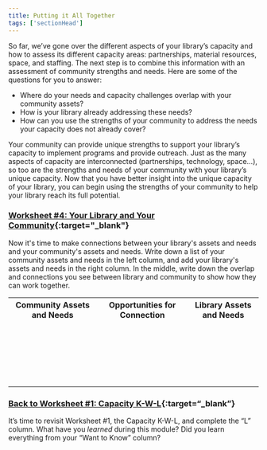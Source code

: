 ```yaml
---
title: Putting it All Together
tags: ['sectionHead']
---
```


So far, we’ve gone over the different aspects of your library’s capacity and how to assess its different capacity areas: partnerships, material resources, space, and staffing. The next step is to combine this information with an assessment of community strengths and needs. Here are some of the questions for you to answer:

* Where do your needs and capacity challenges overlap with your community assets? 
* How is your library already addressing these needs?
* How can you use the strengths of your community to address the needs your capacity does not already cover?

Your community can provide unique strengths to support your library’s capacity to implement programs and provide outreach. Just as the many aspects of capacity are interconnected (partnerships, technology, space…), so too are the strengths and needs of your community with your library’s unique capacity. Now that you have better insight into the unique capacity of your library, you can begin using the strengths of your community to help your library reach its full potential.

<div class="callout activity" markdown="1">
    
### [Worksheet #4: Your Library and Your Community](https://docs.google.com/document/d/14FRMg54QQpWBZymkAtbECpGbtRVI5dwk5CGuuUiXASc/edit#heading=h.yzy1wuykih5r){:target="_blank"}

Now it's time to make connections between your library's assets and needs and your community's assets and needs. Write down a list of your community assets and needs in the left column, and add your library's assets and needs in the right column. In the middle, write down the overlap and connections you see between library and community to show how they can work together. 

<table>
	<tr>
		<th>Community Assets and Needs</th>
		<th>Opportunities for Connection</th>
		<th>Library Assets and Needs</th>
	</tr>
	<tr>
		<td><p>&nbsp;</p><p>&nbsp;</p><p>&nbsp;</p></td>
		<td></td>
		<td></td>
	</tr>
</table>
</div>

<div class="callout activity" markdown=“1”>

### [Back to Worksheet #1: Capacity K-W-L](https://docs.google.com/document/d/14FRMg54QQpWBZymkAtbECpGbtRVI5dwk5CGuuUiXASc/edit?usp=sharing){:target=“_blank”}

It’s time to revisit Worksheet #1, the Capacity K-W-L, and complete the “L” column. What have you _learned_ during this module? Did you learn everything from your “Want to Know” column?
</div>

